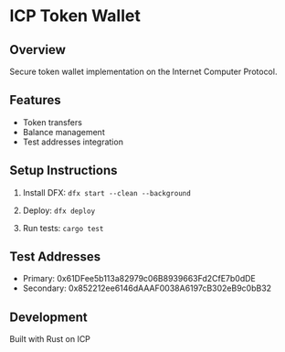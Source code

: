 # ICP Token Wallet

## Overview
Secure token wallet implementation on the Internet Computer Protocol.

## Features
- Token transfers
- Balance management
- Test addresses integration

## Setup Instructions
1. Install DFX:
```dfx start --clean --background```

2. Deploy:
```dfx deploy```

3. Run tests:
```cargo test```

## Test Addresses
- Primary: 0x61DFee5b113a82979c06B8939663Fd2CfE7b0dDE
- Secondary: 0x852212ee6146dAAAF0038A6197cB302eB9c0bB32

## Development
Built with Rust on ICP
